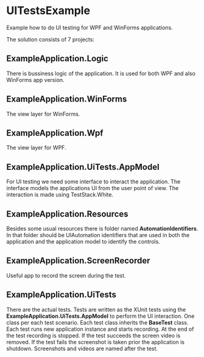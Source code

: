 # UITestsExample
Example how to do UI testing for WPF and WinForms applications.

The solution consists of 7 projects:

ExampleApplication.Logic
------------------------
There is bussiness logic of the application. It is used for both WPF and also WinForms app version.

ExampleApplication.WinForms
---------------------------
The view layer for WinForms.

ExampleApplication.Wpf
---------------------------
The view layer for WPF.

ExampleApplication.UiTests.AppModel
-----------------------------------
For UI testing we need some interface to interact the application. The interface models the applications UI from the user point of view. The interaction is made using TestStack.White.

ExampleApplication.Resources
----------------------------
Besides some usual resources there is folder named <b>AutomationIdentifiers</b>. In that folder should be UIAutomation identifiers that are used in both the application and the application model to identify the controls.

ExampleApplication.ScreenRecorder
---------------------------------
Useful app to record the screen during the test.

ExampleApplication.UiTests
--------------------------
There are the actual tests. Tests are written as the XUnit tests using the <b>ExampleApplication.UiTests.AppModel</b> to perform the UI interaction. One class per each test scenario. Each test class inherits the <b>BaseTest</b> class. Each test runs new application instance and starts recording. At the end of the test recording is stopped. If the test succeeds the screen video is removed. If the test fails the screenshot is taken prior the application is shutdown. Screenshots and videos are named after the test.
